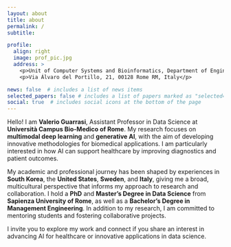 ```yaml
---
layout: about
title: about
permalink: /
subtitle: 

profile:
  align: right
  image: prof_pic.jpg
  address: >
    <p>Unit of Computer Systems and Bioinformatics, Department of Engineering, University Campus Bio-Medico of Rome</p>
    <p>Via Álvaro del Portillo, 21, 00128 Rome RM, Italy</p>

news: false  # includes a list of news items
selected_papers: false # includes a list of papers marked as "selected={true}"
social: true  # includes social icons at the bottom of the page
---
```


Hello! I am **Valerio Guarrasi**, Assistant Professor in Data Science at **Università Campus Bio-Medico of Rome**. My research focuses on **multimodal deep learning** and **generative AI**, with the aim of developing innovative methodologies for biomedical applications. I am particularly interested in how AI can support healthcare by improving diagnostics and patient outcomes.

My academic and professional journey has been shaped by experiences in **South Korea**, the **United States**, **Sweden**, and **Italy**, giving me a broad, multicultural perspective that informs my approach to research and collaboration. I hold a **PhD** and **Master’s Degree in Data Science** from **Sapienza University of Rome**, as well as a **Bachelor’s Degree in Management Engineering**. In addition to my research, I am committed to mentoring students and fostering collaborative projects.

I invite you to explore my work and connect if you share an interest in advancing AI for healthcare or innovative applications in data science.
